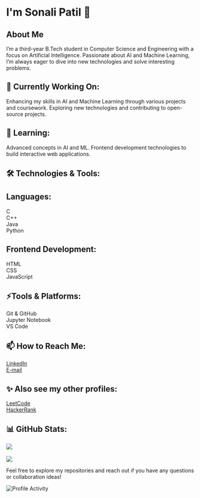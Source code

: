 <!--
**Sonali2314/Sonali2314** is a ✨ _special_ ✨ repository because its `README.md` (this file) appears on your GitHub profile.

Here are some ideas to get you started:

- 🔭 I’m currently working on ...
- 🌱 I’m currently learning ...
- 👯 I’m looking to collaborate on ...
- 🤔 I’m looking for help with ...
- 💬 Ask me about ...
- 📫 How to reach me: ...
- 😄 Pronouns: ...
- ⚡ Fun fact: ...
-->
# I'm Sonali Patil 👋
## About Me
I’m a third-year B.Tech student in Computer Science and Engineering with a focus on Artificial Intelligence. Passionate about AI and Machine Learning, I’m always eager to dive into new technologies and solve interesting problems.

## 🔭 Currently Working On:
Enhancing my skills in AI and Machine Learning through various projects and coursework.
Exploring new technologies and contributing to open-source projects.

## 🌱 Learning:
Advanced concepts in AI and ML.
Frontend development technologies to build interactive web applications.

## 🛠️ Technologies & Tools:

## Languages:
C<br/>
C++<br/>
Java<br/>
Python

## Frontend Development:
HTML<br/>
CSS<br/>
JavaScript

## ⚡Tools & Platforms:
Git & GitHub<br/>
Jupyter Notebook<br/>
VS Code

## 📫 How to Reach Me:
[LinkedIn](https://www.linkedin.com/in/sonali-patil-662388257?utm_source=share&utm_campaign=share_via&utm_content=profile&utm_medium=android_app)<br/>
[E-mail](sonaligolden23@gmail.com)

## ✨ Also see my other profiles:
[LeetCode](https://leetcode.com/u/sonaligolden23/)<br/>
[HackerRank](https://www.hackerrank.com/profile/sonaligolden23)

## 📊 GitHub Stats:
![](https://github-readme-streak-stats.herokuapp.com/?user=Sonali2314&theme=dark&hide_border=false)<br/><br/>
![](https://github-readme-stats.vercel.app/api/top-langs/?username=Sonali2314&theme=dark&hide_border=false&include_all_commits=false&count_private=false&layout=compact)<br/>
<!--SPRX77-->


<!---📂 Some of My Projects:
Project Name: A brief description of what this project does and the technologies used.
Another Project Name: A brief description of what this project does and the technologies used.
-->
Feel free to explore my repositories and reach out if you have any questions or collaboration ideas!

![Profile Activity](https://img.shields.io/badge/:badgeContent?style=social&logoColor=2E8B57&label=Profile%20Activity&color=2E8B57)

